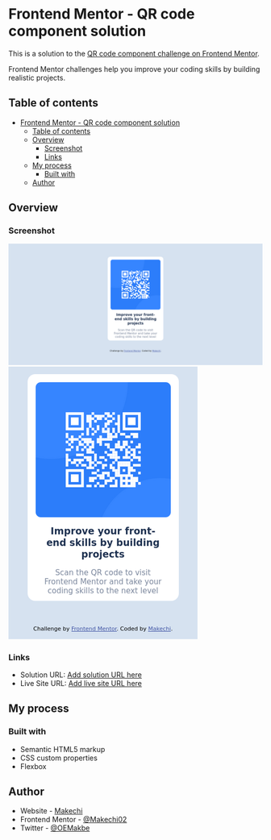 # Frontend Mentor - QR code component solution

This is a solution to the [QR code component challenge on Frontend Mentor](https://www.frontendmentor.io/challenges/qr-code-component-iux_sIO_H).

Frontend Mentor challenges help you improve your coding skills by building realistic projects.

## Table of contents

-   [Frontend Mentor - QR code component solution](#frontend-mentor---qr-code-component-solution)
    -   [Table of contents](#table-of-contents)
    -   [Overview](#overview)
        -   [Screenshot](#screenshot)
        -   [Links](#links)
    -   [My process](#my-process)
        -   [Built with](#built-with)
    -   [Author](#author)

## Overview

### Screenshot

![Desktop Preview](./images/screenshots/desktop.png)
![Mobile Preview](./images/screenshots/mobile.png)

### Links

-   Solution URL: [Add solution URL here](https://github.com/Makechi02/QR-Code-Challenge.git)
-   Live Site URL: [Add live site URL here](https://qr-code-challenge-sand.vercel.app/)

## My process

### Built with

-   Semantic HTML5 markup
-   CSS custom properties
-   Flexbox

## Author

-   Website - [Makechi](love-makechi.web.app)
-   Frontend Mentor - [@Makechi02](https://www.frontendmentor.io/profile/Makechi02)
-   Twitter - [@OEMakbe](https://www.twitter.com/OEMakbe)
